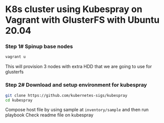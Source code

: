 # K8s cluster using Kubespray on Vagrant with GlusterFS with Ubuntu 20.04 

### Step 1# Spinup base nodes

```bash
vagrant u
```

This will provision 3 nodes with extra HDD that we are going to use for glusterfs

### Step 2# Download and setup environment for kubespray

```bash
git clone https://github.com/kubernetes-sigs/kubespray
cd kubespray
```

Compose host file by using sample at `inventory/sample` and then run playbook
Check readme file on kubespray
